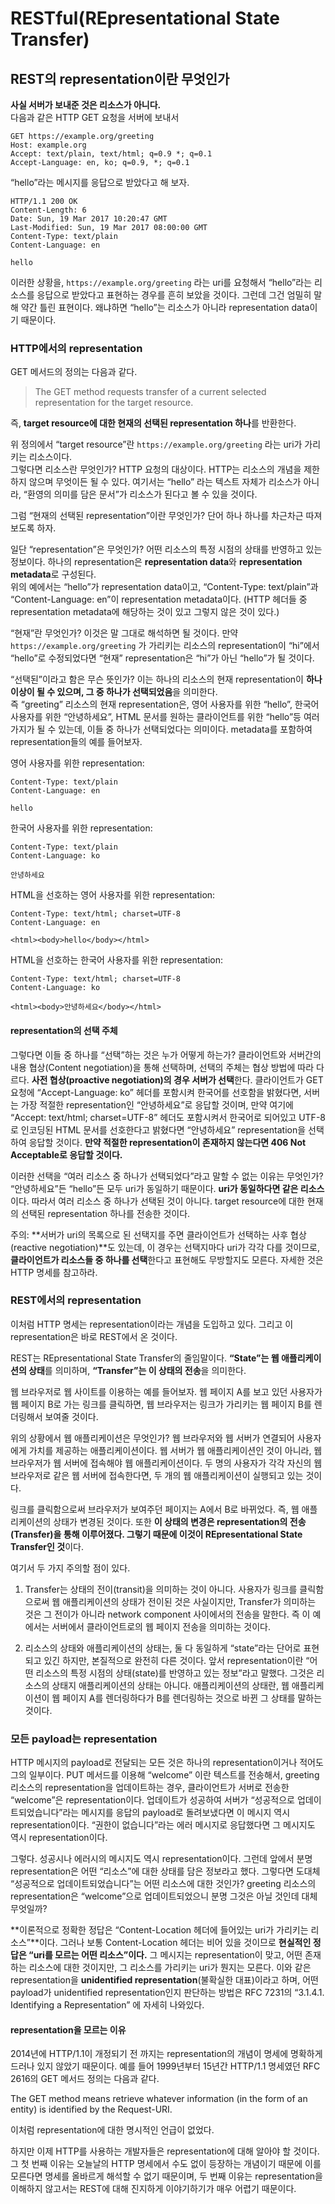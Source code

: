 # RESTful(REpresentational State Transfer)

## REST의 representation이란 무엇인가

**사실 서버가 보내준 것은 리소스가 아니다.**  
다음과 같은 HTTP GET 요청을 서버에 보내서
```
GET https://example.org/greeting
Host: example.org
Accept: text/plain, text/html; q=0.9 *; q=0.1
Accept-Language: en, ko; q=0.9, *; q=0.1
```
“hello”라는 메시지를 응답으로 받았다고 해 보자.
```
HTTP/1.1 200 OK
Content-Length: 6
Date: Sun, 19 Mar 2017 10:20:47 GMT
Last-Modified: Sun, 19 Mar 2017 08:00:00 GMT
Content-Type: text/plain
Content-Language: en

hello
```

이러한 상황을, `https://example.org/greeting` 라는 uri를 요청해서 “hello”라는 리소스를 응답으로 받았다고 표현하는 경우를 흔히 보았을 것이다. 그런데 그건 엄밀히 말해 약간 틀린 표현이다. 왜냐하면 “hello”는 리소스가 아니라 representation data이기 때문이다.

### HTTP에서의 representation

GET 메서드의 정의는 다음과 같다.

> The GET method requests transfer of a current selected representation for the target resource.

즉, **target resource에 대한 현재의 선택된 representation 하나**를 반환한다.

위 정의에서 “target resource”란 `https://example.org/greeting` 라는 uri가 가리키는 리소스이다.   
그렇다면 리소스란 무엇인가? HTTP 요청의 대상이다. HTTP는 리소스의 개념을 제한하지 않으며 무엇이든 될 수 있다. 여기서는 “hello” 라는 텍스트 자체가 리소스가 아니라, “환영의 의미를 담은 문서”가 리소스가 된다고 볼 수 있을 것이다.

그럼 “현재의 선택된 representation”이란 무엇인가? 단어 하나 하나를 차근차근 따져보도록 하자.

일단 “representation”은 무엇인가? 어떤 리소스의 특정 시점의 상태를 반영하고 있는 정보이다. 하나의 representation은 **representation data**와 **representation metadata**로 구성된다.   
위의 예에서는 “hello”가 representation data이고, “Content-Type: text/plain”과 “Content-Language: en”이 representation metadata이다. (HTTP 헤더들 중 representation metadata에 해당하는 것이 있고 그렇지 않은 것이 있다.)

“현재”란 무엇인가? 이것은 말 그대로 해석하면 될 것이다. 만약 `https://example.org/greeting` 가 가리키는 리소스의 representation이 “hi”에서 “hello”로 수정되었다면 “현재” representation은 “hi”가 아닌 “hello”가 될 것이다.

“선택된”이라고 함은 무슨 뜻인가? 이는 하나의 리소스의 현재 representation이 **하나 이상이 될 수 있으며, 그 중 하나가 선택되었음**을 의미한다.   
즉 “greeting” 리소스의 현재 representation은, 영어 사용자를 위한 “hello”, 한국어 사용자를 위한 “안녕하세요”, HTML 문서를 원하는 클라이언트를 위한 “<html><body>hello</body></html>”등 여러가지가 될 수 있는데, 이들 중 하나가 선택되었다는 의미이다. metadata를 포함하여 representation들의 예를 들어보자.

영어 사용자를 위한 representation:
```
Content-Type: text/plain
Content-Language: en

hello
```

한국어 사용자를 위한 representation:
```
Content-Type: text/plain
Content-Language: ko

안녕하세요
```

HTML을 선호하는 영어 사용자를 위한 representation:
```
Content-Type: text/html; charset=UTF-8
Content-Language: en

<html><body>hello</body></html>
```

HTML을 선호하는 한국어 사용자를 위한 representation:
```
Content-Type: text/html; charset=UTF-8
Content-Language: ko

<html><body>안녕하세요</body></html>
```

#### representation의 선택 주체

그렇다면 이들 중 하나를 “선택”하는 것은 누가 어떻게 하는가? 클라이언트와 서버간의 내용 협상(Content negotiation)을 통해 선택하며, 선택의 주체는 협상 방법에 따라 다르다. **사전 협상(proactive negotiation)의 경우 서버가 선택**한다. 클라이언트가 GET 요청에 “Accept-Language: ko” 헤더를 포함시켜 한국어를 선호함을 밝혔다면, 서버는 가장 적절한 representation인 “안녕하세요”로 응답할 것이며, 만약 여기에 “Accept: text/html; charset=UTF-8” 헤더도 포함시켜서 한국어로 되어있고 UTF-8로 인코딩된 HTML 문서를 선호한다고 밝혔다면 “<html><body>안녕하세요</body></html>” representation을 선택하여 응답할 것이다. **만약 적절한 representation이 존재하지 않는다면 406 Not Acceptable로 응답할 것이다.**

이러한 선택을 “여러 리소스 중 하나가 선택되었다”라고 말할 수 없는 이유는 무엇인가? “안녕하세요”든 “hello”든 모두 uri가 동일하기 때문이다. **uri가 동일하다면 같은 리소스**이다. 따라서 여러 리소스 중 하나가 선택된 것이 아니다. target resource에 대한 현재의 선택된 representation 하나를 전송한 것이다.

주의: **서버가 uri의 목록으로 된 선택지를 주면 클라이언트가 선택하는 사후 협상(reactive negotiation)**도 있는데, 이 경우는 선택지마다 uri가 각각 다를 것이므로, **클라이언트가 리소스들 중 하나를 선택**한다고 표현해도 무방할지도 모른다. 자세한 것은 HTTP 명세를 참고하라.

### REST에서의 representation

이처럼 HTTP 명세는 representation이라는 개념을 도입하고 있다. 그리고 이 representation은 바로 REST에서 온 것이다.

REST는 REpresentational State Transfer의 줄임말이다. **“State”는 웹 애플리케이션의 상태**를 의미하며, **“Transfer”는 이 상태의 전송**을 의미한다.

웹 브라우저로 웹 사이트를 이용하는 예를 들어보자. 웹 페이지 A를 보고 있던 사용자가 웹 페이지 B로 가는 링크를 클릭하면, 웹 브라우저는 링크가 가리키는 웹 페이지 B를 렌더링해서 보여줄 것이다.

위의 상황에서 웹 애플리케이션은 무엇인가? 웹 브라우저와 웹 서버가 연결되어 사용자에게 가치를 제공하는 애플리케이션이다. 웹 서버가 웹 애플리케이션인 것이 아니라, 웹 브라우저가 웹 서버에 접속해야 웹 애플리케이션이다. 두 명의 사용자가 각각 자신의 웹 브라우저로 같은 웹 서버에 접속한다면, 두 개의 웹 애플리케이션이 실행되고 있는 것이다.

링크를 클릭함으로써 브라우저가 보여주던 페이지는 A에서 B로 바뀌었다. 즉, 웹 애플리케이션의 상태가 변경된 것이다. 또한 **이 상태의 변경은 representation의 전송(Transfer)을 통해 이루어졌다. 그렇기 때문에 이것이 REpresentational State Transfer인 것**이다.

여기서 두 가지 주의할 점이 있다.

1. Transfer는 상태의 전이(transit)을 의미하는 것이 아니다. 사용자가 링크를 클릭함으로써 웹 애플리케이션의 상태가 전이된 것은 사실이지만, Transfer가 의미하는 것은 그 전이가 아니라 network component 사이에서의 전송을 말한다. 즉 이 예에서는 서버에서 클라이언트로의 웹 페이지 전송을 의미하는 것이다.

2. 리소스의 상태와 애플리케이션의 상태는, 둘 다 동일하게 “state”라는 단어로 표현되고 있긴 하지만, 본질적으로 완전히 다른 것이다. 앞서 representation이란 “어떤 리소스의 특정 시점의 상태(state)를 반영하고 있는 정보”라고 말했다. 그것은 리소스의 상태지 애플리케이션의 상태는 아니다. 애플리케이션의 상태란, 웹 애플리케이션이 웹 페이지 A를 렌더링하다가 B를 렌더링하는 것으로 바뀐 그 상태를 말하는 것이다.

### 모든 payload는 representation

HTTP 메시지의 payload로 전달되는 모든 것은 하나의 representation이거나 적어도 그의 일부이다. PUT 메서드를 이용해 “welcome” 이란 텍스트를 전송해서, greeting 리소스의 representation을 업데이트하는 경우, 클라이언트가 서버로 전송한 “welcome”은 representation이다. 업데이트가 성공하여 서버가 “성공적으로 업데이트되었습니다”라는 메시지를 응답의 payload로 돌려보냈다면 이 메시지 역시 representation이다. “권한이 없습니다”라는 에러 메시지로 응답했다면 그 메시지도 역시 representation이다.

그렇다. 성공시나 에러시의 메시지도 역시 representation이다. 그런데 앞에서 분명 representation은 어떤 “리소스”에 대한 상태를 담은 정보라고 했다. 그렇다면 도대체 “성공적으로 업데이트되었습니다”는 어떤 리소스에 대한 것인가? greeting 리소스의 representation은 “welcome”으로 업데이트되었으니 분명 그것은 아닐 것인데 대체 무엇일까?

**이론적으로 정확한 정답은 “Content-Location 헤더에 들어있는 uri가 가리키는 리소스”**이다. 그러나 보통 Content-Location 헤더는 비어 있을 것이므로 **현실적인 정답은 “uri를 모르는 어떤 리소스”이다.** 그 메시지는 representation이 맞고, 어떤 존재하는 리소스에 대한 것이지만, 그 리소스를 가리키는 uri가 뭔지는 모른다. 이와 같은 representation을 **unidentified representation**(불확실한 대표)이라고 하며, 어떤 payload가 unidentified representation인지 판단하는 방법은 RFC 7231의 “3.1.4.1. Identifying a Representation” 에 자세히 나와있다.

#### representation을 모르는 이유

2014년에 HTTP/1.1이 개정되기 전 까지는 representation의 개념이 명세에 명확하게 드러나 있지 않았기 때문이다. 예를 들어 1999년부터 15년간 HTTP/1.1 명세였던 RFC 2616의 GET 메서드 정의는 다음과 같다.

The GET method means retrieve whatever information (in the form of an
entity) is identified by the Request-URI.

이처럼 representation에 대한 명시적인 언급이 없었다.

하지만 이제 HTTP를 사용하는 개발자들은 representation에 대해 알아야 할 것이다. 그 첫 번째 이유는 오늘날의 HTTP 명세에서 수도 없이 등장하는 개념이기 때문에 이를 모른다면 명세를 올바르게 해석할 수 없기 때문이며, 두 번째 이유는 representation을 이해하지 않고서는 REST에 대해 진지하게 이야기하기가 매우 어렵기 때문이다.
